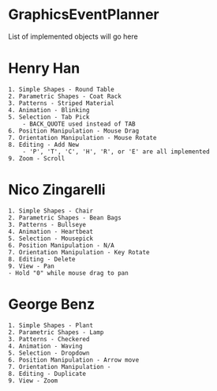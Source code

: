 # GraphicsEventPlanner

List of implemented objects will go here

# Henry Han
	1. Simple Shapes - Round Table 
	2. Parametric Shapes - Coat Rack 
	3. Patterns - Striped Material
	4. Animation - Blinking 
	5. Selection - Tab Pick 
        - BACK_QUOTE used instead of TAB
	6. Position Manipulation - Mouse Drag 
	7. Orientation Manipulation - Mouse Rotate 
	8. Editing - Add New
        - 'P', 'T', 'C', 'H', 'R', or 'E' are all implemented
	9. Zoom - Scroll 

# Nico Zingarelli
	1. Simple Shapes - Chair
	2. Parametric Shapes - Bean Bags
	3. Patterns - Bullseye
	4. Animation - Heartbeat
	5. Selection - Mousepick 
	6. Position Manipulation - N/A
	7. Orientation Manipulation - Key Rotate
	8. Editing - Delete
	9. View - Pan
	- Hold "0" while mouse drag to pan
	
# George Benz
	1. Simple Shapes - Plant
	2. Parametric Shapes - Lamp
	3. Patterns - Checkered
	4. Animation - Waving
	5. Selection - Dropdown 
	6. Position Manipulation - Arrow move
	7. Orientation Manipulation - 
	8. Editing - Duplicate
	9. View - Zoom

	
